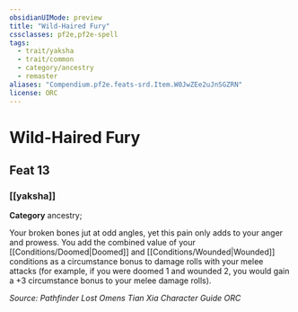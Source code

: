 ```yaml
---
obsidianUIMode: preview
title: "Wild-Haired Fury"
cssclasses: pf2e,pf2e-spell
tags:
  - trait/yaksha
  - trait/common
  - category/ancestry
  - remaster
aliases: "Compendium.pf2e.feats-srd.Item.W0JwZEe2uJnSGZRN"
license: ORC
---
```

# Wild-Haired Fury
## Feat 13
### [[yaksha]]

**Category** ancestry; 




Your broken bones jut at odd angles, yet this pain only adds to your anger and prowess. You add the combined value of your [[Conditions/Doomed|Doomed]] and [[Conditions/Wounded|Wounded]] conditions as a circumstance bonus to damage rolls with your melee attacks (for example, if you were doomed 1 and wounded 2, you would gain a +3 circumstance bonus to your melee damage rolls).

*Source: Pathfinder Lost Omens Tian Xia Character Guide*
*ORC*